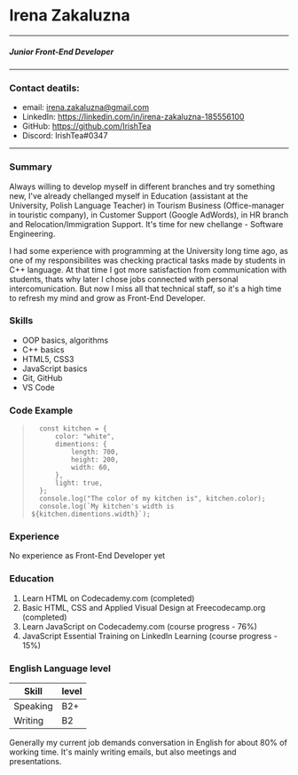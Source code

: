 # Irena Zakaluzna
  
***
##### Junior Front-End Developer
___
### Contact  deatils:

- email: irena.zakaluzna@gmail.com
- LinkedIn: https://linkedin.com/in/irena-zakaluzna-185556100
- GitHub: https://github.com/IrishTea
- Discord: IrishTea#0347
***

### Summary

Always willing to develop myself in different branches and try something new, I've already chellanged myself in Education (assistant at the University, Polish Language Teacher) in Tourism Business (Office-manager in touristic company), in Customer Support (Google AdWords), in HR branch and Relocation/Immigration Support. It's time for new chellange - Software Engineering. 

I had some experience with programming at the University long time ago, as one of my responsibilites was checking practical tasks made by students in C++ language. At that time I got more satisfaction from communication with students, thats why later I chose jobs connected with personal intercomunication. But now I miss all that technical staff, so it's a high time to refresh my mind and grow as Front-End Developer.  

### Skills
- OOP basics, algorithms
- C++ basics
- HTML5, CSS3
- JavaScript basics
- Git, GitHub
- VS Code

### Code Example

>       const kitchen = {
>           color: "white",
>           dimentions: {
>               length: 700,
>               height: 200,
>               width: 60,
>           },
>           light: true,
>       };
>       console.log("The color of my kitchen is", kitchen.color);
>       console.log(`My kitchen's width is ${kitchen.dimentions.width}`);

### Experience

No experience as Front-End Developer yet

### Education

1. Learn HTML on Codecademy.com (completed)
2. Basic HTML, CSS and Applied Visual Design at Freecodecamp.org (completed)
2. Learn JavaScript on Codecademy.com (course progress - 76%)
3. JavaScript Essential Training on LinkedIn Learning (course progress - 15%)

### English Language level
 
| Skill | level |
| ------ | ------ |  
| Speaking | B2+ |
| Writing | B2 |

Generally my current job demands conversation in English for about 80% of working time. It's mainly writing emails, but also meetings and presentations.







